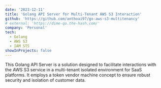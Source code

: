 ```yaml
---
date: '2023-12-11'
title: 'Golang API Server for Multi-Tenant AWS S3 Interaction'
github: 'https://github.com/anthoai97/go-aws-s3-multitenancy'
# external: 'https://dime-qa.the-hash.com/'
company: 'Personal'
tech:
  - Golang
  - AWS S3
  - IAM STS
showInProjects: false
---
```


This Golang API Server is a solution designed to facilitate interactions with the AWS S3 service in a multi-tenant isolated environment for SaaS platforms. It employs a token vendor machine concept to ensure robust security and isolation of customer data.
